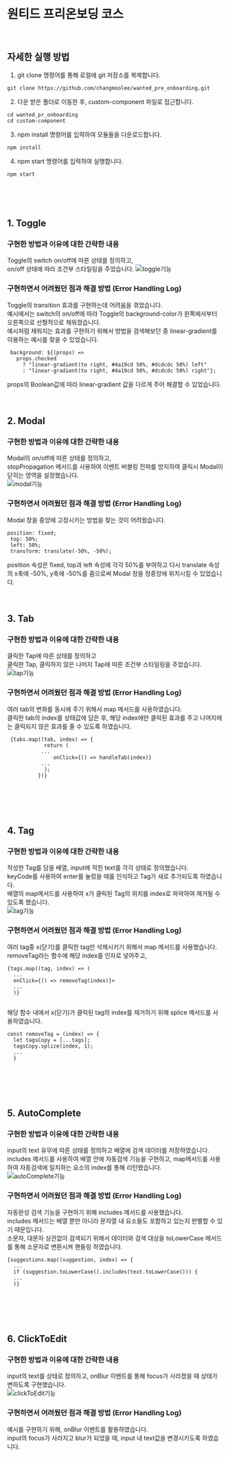 <h1>원티드 프리온보딩 코스</h1>

<br>

## 자세한 실행 방법

1. git clone 명령어를 통해 로컬에 git 저장소를 복제합니다.
<pre><code>git clone https://github.com/changmoolee/wanted_pre_onboarding.git</code></pre>
2. 다운 받은 폴더로 이동한 후, custom-component 파일로 접근합니다.
<pre><code>cd wanted_pr_onboarding
cd custom-component</code></pre>
3. npm install 명령어를 입력하여 모듈들을 다운로드합니다.
<pre><code>npm install</code></pre>
4. npm start 명령어를 입력하여 실행합니다.
<pre><code>npm start</code></pre>
<br><br><br>

## 1. Toggle

### 구현한 방법과 이유에 대한 간략한 내용
Toggle의 switch on/off에 따른 상태를 정의하고, <br> on/off 상태에 따라 조건부 스타일링을 주었습니다.
![toggle기능](https://user-images.githubusercontent.com/84559872/152782161-deb8100e-5f41-4fc5-b91e-368e0ed09bf6.gif)

### 구현하면서 어려웠던 점과 해결 방법 (Error Handling Log)

Toggle의 transition 효과를 구현하는데 어려움을 겪었습니다. <br>
예시에서는 switch의 on/off에 따라 Toggle의 background-color가 왼쪽에서부터 오른쪽으로 선형적으로 채워졌습니다. <br>
예시처럼 채워지는 효과를 구현하기 위해서 방법을 검색해보던 중 linear-gradient를 이용하는 예시를 찾을 수 있었습니다.

 <pre><code> background: ${(props) =>
   props.checked
     ? "linear-gradient(to right, #4a19cd 50%, #dcdcdc 50%) left"
     : "linear-gradient(to right, #4a19cd 50%, #dcdcdc 50%) right"};</code></pre>

 props의 Boolean값에 따라 linear-gradient 값을 다르게 주어 해결할 수 있었습니다.
<br><br><br>
## 2. Modal

### 구현한 방법과 이유에 대한 간략한 내용

 Modal의 on/off에 따른 상태를 정의하고, <br> stopPropagation 메서드를 사용하여 이벤트 버블링 전파를 방지하여 클릭시 Modal이 닫히는 영역을 설정했습니다.<br> 
 ![modal기능](https://user-images.githubusercontent.com/84559872/152782220-c09132ed-7086-45bc-8dff-f869d47ba174.gif)<br>

### 구현하면서 어려웠던 점과 해결 방법 (Error Handling Log)

 Modal 창을 중앙에 고정시키는 방법을 찾는 것이 어려웠습니다.

 <pre><code>position: fixed;
 top: 50%;
 left: 50%;
 transform: translate(-50%, -50%); </code></pre>

 position 속성은 fixed, top과 left 속성에 각각 50%를 부여하고 다시 translate 속성의 x축에 -50%, y축에 -50%를 줌으로써 Modal 창을 정중앙에 위치시킬 수 있었습니다.
<br><br><br>
## 3. Tab

### 구현한 방법과 이유에 대한 간략한 내용

 클릭한 Tap에 따른 상태를 정의하고 <br> 클릭한 Tap, 클릭하지 않은 나머지 Tap에 따른 조건부 스타일링을 주었습니다.<br> 
 ![tap기능](https://user-images.githubusercontent.com/84559872/152782240-0f55dbf5-c1a2-4d9d-ad99-dcc674bf13d0.gif)<br>

### 구현하면서 어려웠던 점과 해결 방법 (Error Handling Log)

 여러 tab의 변화를 동시에 주기 위해서 map 메서드를 사용하였습니다. <br>
 클릭한 tab의 index를 상태값에 담은 후, 해당 index에만 클릭된 효과를 주고 나머지에는 클릭되지 않은 효과를 줄 수 있도록 하였습니다.

 <pre><code> {tabs.map((tab, index) => {
            return (
           ...
               onClick={() => handleTab(index)}
           ...
            );
          })}
 </code></pre>
<br><br><br>
## 4. Tag

### 구현한 방법과 이유에 대한 간략한 내용

 작성한 Tag를 담을 배열, input에 적힌 text를 각각 상태로 정의했습니다. <br>
 keyCode를 사용하여 enter를 눌렀을 때를 인식하고 Tag가 새로 추가되도록 하였습니다. <br>
 배열의 map메서드를 사용하여 x가 클릭된 Tag의 위치를 index로 파악하여 제거될 수 있도록 했습니다.<br>
 ![tag기능](https://user-images.githubusercontent.com/84559872/152782279-1b88d6d9-328a-40e1-8acd-9945ffd5a54a.gif)<br>

### 구현하면서 어려웠던 점과 해결 방법 (Error Handling Log)

 여러 tag중 x(닫기)를 클릭한 tag만 삭제시키기 위해서 map 메서드를 사용했습니다. <br>
 removeTag라는 함수에 해당 index를 인자로 넣어주고,

 <pre><code>{tags.map((tag, index) => (
  ...            
  onClick={() => removeTag(index)}>
  ...               
  )}
 </code></pre>

 해당 함수 내에서 x(닫기)가 클릭된 tag의 index를 제거하기 위해 splice 메서드를 사용하였습니다.

 <pre><code>const removeTag = (index) => {
  let tagsCopy = [...tags];
  tagsCopy.splice(index, 1);
  ...
  }
 </code></pre>
<br><br><br>
## 5. AutoComplete

### 구현한 방법과 이유에 대한 간략한 내용

 input의 text 유무에 따른 상태를 정의하고 배열에 검색 데이터를 저장하였습니다. <br>
 includes 메서드를 사용하여 배열 안에 자동검색 기능을 구현하고, map메서드를 사용하여 자동검색에 일치하는 요소의 index를 통해 리턴했습니다. <br>
 ![autoComplete기능](https://user-images.githubusercontent.com/84559872/152782298-2b842a60-e4fe-4554-a93d-cf1960bfe687.gif)<br>

### 구현하면서 어려웠던 점과 해결 방법 (Error Handling Log)

 자동완성 검색 기능을 구현하기 위해 includes 메서드를 사용했습니다. <br>
 includes 메서드는 배열 뿐만 아니라 문자열 내 요소들도 포함하고 있는지 판별할 수 있기 때문입니다.<br>
 소문자, 대문자 상관없이 검색되기 위해서 데이터와 검색 대상을 toLowerCase 메서드를 통해 소문자로 변환시켜 핸들링 하였습니다.

 <pre><code>{suggestions.map((suggestion, index) => {
  ...            
  if (suggestion.toLowerCase().includes(text.toLowerCase())) {
  ...               
  )}
 </code></pre>
<br><br><br>
## 6. ClickToEdit

### 구현한 방법과 이유에 대한 간략한 내용

 input의 text를 상태로 정의하고, onBlur 이벤트를 통해 focus가 사라졌을 때 상태가 변하도록 구현했습니다. <br>
 ![clickToEdit기능](https://user-images.githubusercontent.com/84559872/153115008-2d2da676-f7e6-4e7a-9458-e948dca7238b.gif) <br>

### 구현하면서 어려웠던 점과 해결 방법 (Error Handling Log)

 예시를 구현하기 위해, onBlur 이벤트를 활용하였습니다.<br>
 input의 focus가 사라지고 blur가 되었을 때, input 내 text값을 변경시키도록 하였습니다. <br>
 <br><br>
